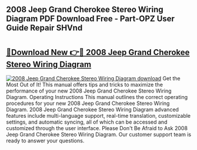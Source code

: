 ## 2008 Jeep Grand Cherokee Stereo Wiring Diagram PDF Download Free - Part-OPZ User Guide Repair SHVnd

# <h2><a href="http://dfimeeh.blite.top/?on=2008+Jeep+Grand+Cherokee+Stereo+Wiring+Diagram">🔗Download New 👉🔴 2008 Jeep Grand Cherokee Stereo Wiring Diagram</a></h2>

[![2008 Jeep Grand Cherokee Stereo Wiring Diagram download](https://i.imgur.com/lujVjoI.png)](http://dfimeeh.blite.top/?on=2008+Jeep+Grand+Cherokee+Stereo+Wiring+Diagram)
Get the Most Out of It! This manual offers tips and tricks to maximize the performance of your new 2008 Jeep Grand Cherokee Stereo Wiring Diagram. Operating Instructions This manual outlines the correct operating procedures for your new 2008 Jeep Grand Cherokee Stereo Wiring Diagram. 2008 Jeep Grand Cherokee Stereo Wiring Diagram advanced features include multi-language support, real-time translation, customizable settings, and automatic syncing, all of which can be accessed and customized through the user interface. Please Don't Be Afraid to Ask 2008 Jeep Grand Cherokee Stereo Wiring Diagram. Our customer support team is ready to answer your questions.
